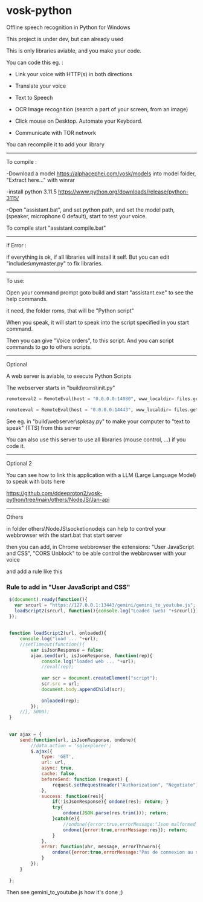 # vosk-python
 Offline speech recognition in Python for Windows

This project is under dev, but can already used

This is only libraries aviable, and you make your code.

You can code this eg. : 

- Link your voice with HTTP(s) in both directions

- Translate your voice

- Text to Speech

- OCR Image recognition (search a part of your screen, from an image)

- Click mouse on Desktop. Automate your Keyboard.

- Communicate with TOR network

You can recompile it to add your library

_____________________

To compile :

-Download a model https://alphacephei.com/vosk/models into model folder, "Extract here..." with winrar

-install python 3.11.5 https://www.python.org/downloads/release/python-3115/

-Open "assistant.bat", and set python path, and set the model path, (speaker, microphone 0 default), start to test your voice.

To compile start "assistant compile.bat"

_____________________

if Error :

if everything is ok, if all libraries will install it self. But you can edit "includes\mymaster.py" to fix libraries.

_____________________

To use:

Open your command prompt goto build and start "assistant.exe" to see the help commands.

it need, the folder roms, that will be "Python script" 

When you speak, it will start to speak into the script specified in you start command. 

Then you can give "Voice orders", to this script. And you can script commands to go to others scripts.

_____________________

Optional

A web server is aviable, to execute Python Scripts

The webserver starts in "build\roms\init.py"

```python
remoteeval2 = RemoteEval(host = "0.0.0.0:14080", www_localdir= files.getParentdir(execute.currentDir) + "/webserver/", isEvalFile = True, useSSL = False, verbose=False)

remoteeval = RemoteEval(host = "0.0.0.0:14443", www_localdir= files.getParentdir(execute.currentDir) + "/webserver/", isEvalFile = True, useSSL = True, SSLCERT = execute.currentDir+"/SSL/cert.pem", SSLKEY = execute.currentDir+"/SSL/key.pem", verbose=False)
```

See eg. in "build\webserver\spksay.py" to make your computer to "text to speak" (TTS) from this server

You can also use this server to use all libraries (mouse control, ...) if you code it.


_____________________

Optional 2

You can see how to link this application with a LLM (Large Language Model) to speak with bots here

https://github.com/ddeeproton2/vosk-python/tree/main/others/NodeJS/Jan-api

___________________

Others

in folder others\NodeJS\socketionodejs can help to control your webbrowser with the start.bat that start server

then you can add, in Chrome webbrowser the extensions: "User JavaScript and CSS", "CORS Unblock" to be able control the webbrowser with your voice

and add a rule like this 

### Rule to add in "User JavaScript and CSS"

```javascript
 $(document).ready(function(){
   var srcurl = "https://127.0.0.1:13443/gemini/gemini_to_youtube.js";
   loadScript2(srcurl, function(){console.log("Loaded (web) "+srcurl)});
 });
 
 
 function loadScript2(url, onloaded){
     console.log("load ... "+url);
     //setTimeout(function(){
         var isJsonResponse = false;
         ajax.send(url, isJsonResponse, function(rep){
             console.log("loaded web ... "+url);
             //eval(rep);
                      
             var scr = document.createElement("script");
             scr.src = url;
             document.body.appendChild(scr);
             
             onloaded(rep);
         });
     //}, 5000);
 }
 
 
 var ajax = {
     send:function(url, isJsonResponse, ondone){
         //data.action = 'sqlexplorer';
         $.ajax({
             type: 'GET',
             url: url,
             async: true,
             cache: false,
             beforeSend: function (request) {
                 request.setRequestHeader("Authorization", "Negotiate");
             },
             success: function(res){
                 if(!isJsonResponse){ ondone(res); return; }
                 try{
                     ondone(JSON.parse(res.trim())); return;
                 }catch(e){
                     //ondone({error:true,errorMessage:"Json malformed response",res:res,e:e}); return;
                     ondone({error:true,errorMessage:res}); return;
                 }
             },
             error: function(xhr, message, errorThrworn){
                 ondone({error:true,errorMessage:"Pas de connexion au serveur. Veuillez recommencer."});
             }
         });
     }
     
 };  

```
Then see gemini_to_youtube.js how it's done ;)

